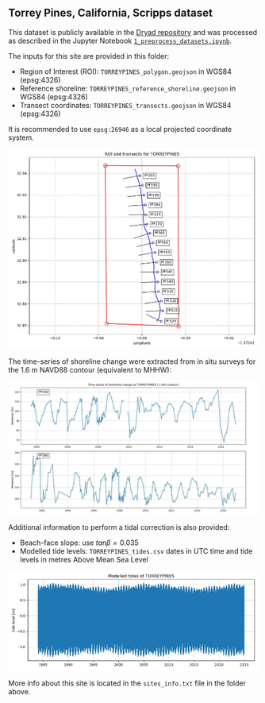 ## Torrey Pines, California, Scripps dataset

This dataset is publicly available in the [Dryad repository](https://datadryad.org/stash/dataset/doi:10.5061/dryad.n5qb383) and was processed as described in the Jupyter Notebook [`1_preprocess_datasets.ipynb`](https://github.com/SatelliteShorelines/SDS_Benchmark/blob/main/1_preprocess_datasets.ipynb).

The inputs for this site are provided in this folder:
- Region of Interest (ROI): `TORREYPINES_polygon.geojson` in WGS84 (epsg:4326)
- Reference shoreline: `TORREYPINES_reference_shoreline.geojson` in WGS84 (epsg:4326)
- Transect coordinates: `TORREYPINES_transects.geojson`  in WGS84 (epsg:4326)

It is recommended to use `epsg:26946` as a local projected coordinate system.

![image](./TORREYPINES_inputs.jpg)

The time-series of shoreline change were extracted from in situ surveys for the 1.6 m NAVD88 contour (equivalent to MHHW):

![image](./TORREYPINES_insitu_timeseries.jpg)

Additional information to perform a tidal correction is also provided:
- Beach-face slope: use $tan\beta = 0.035$
- Modelled tide levels: `TORREYPINES_tides.csv` dates in UTC time and tide levels in metres Above Mean Sea Level

![image](./TORREYPINES_tides.jpg)

More info about this site is located in the `sites_info.txt` file in the folder above.
